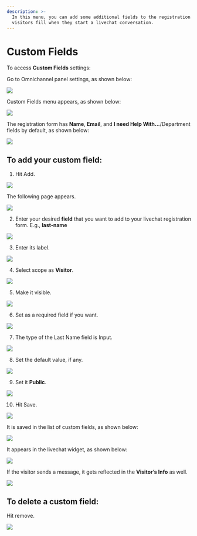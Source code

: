 ```yaml
---
description: >-
  In this menu, you can add some additional fields to the registration form your
  visitors fill when they start a livechat conversation.
---
```


# Custom Fields

To access **Custom Fields** settings:

Go to Omnichannel panel settings, as shown below:

![](../../.gitbook/assets/0%20%282%29.png)

Custom Fields menu appears, as shown below:

![](../../.gitbook/assets/1%20%287%29.png)

The registration form has **Name**, **Email**, and **I need Help With…**/Department fields by default, as shown below:

![](../../.gitbook/assets/2%20%287%29.png)

## To add your custom field:

1. Hit Add.

![](../../.gitbook/assets/3%20%287%29.png)

The following page appears.

![](../../.gitbook/assets/4%20%287%29.png)

2. Enter your desired **field** that you want to add to your livechat registration form. E.g., **last-name**

![](../../.gitbook/assets/5%20%287%29.png)

3. Enter its label.

![](../../.gitbook/assets/6%20%286%29.png)

4. Select scope as **Visitor**.

![](../../.gitbook/assets/7%20%284%29.png)

5. Make it visible.

![](../../.gitbook/assets/8%20%283%29.png)

6. Set as a required field if you want.

![](../../.gitbook/assets/9%20%283%29.png)

7. The type of the Last Name field is Input.

![](../../.gitbook/assets/10%20%282%29.png)

8. Set the default value, if any.

![](../../.gitbook/assets/11%20%282%29.png)

9. Set it **Public**.

![](../../.gitbook/assets/12%20%282%29.png)

10. Hit Save.

![](../../.gitbook/assets/13%20%282%29.png)

It is saved in the list of custom fields, as shown below:

![](../../.gitbook/assets/14%20%282%29.png)

It appears in the livechat widget, as shown below:

![](../../.gitbook/assets/15%20%282%29.png)

If the visitor sends a message, it gets reflected in the **Visitor’s Info** as well.

![](../../.gitbook/assets/16%20%282%29.png)

## To delete a custom field:

Hit remove.

![](../../.gitbook/assets/17%20%282%29.png)

